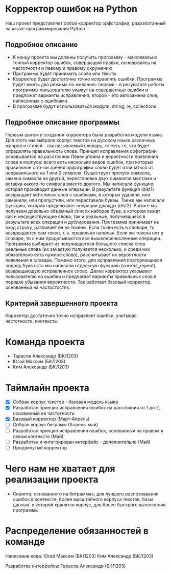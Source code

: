 # Корректор ошибок на Python
Наш проект представляет собой корректор орфографии, разработанный на языке программирования Python.

## Подробное описание
* К концу проекта мы должны получить программу - максимально точный корректор ошибок, совершащий правки, основываясь на частотности и левому и правому окружению
* Программа будет принимать слова или тексты
* Корректор будет достаточно точно исправлять ошибки. Программа будет иметь два режима по желанию: первый - в результате работы программы пользователю укажут на совершенные ошибки и предложат варианты исправления, второй - это автозамена слов, написанных с ошибками.
* В программе будут использоваться модули: string, re, collections

## Подробное описание программы
Первым шагом в создании корректора была разработка модели языка. Для этого мы выбрали корпус текстов на русском языке различных жанров и стилей - так называемый словарь, то есть то, что будет определять правильность слова. Принцип исправления орфографии основывается на расстоянии Левенштейна и вероятности появления слова в корпусе: всего есть несколько видов ошибок, при которых правильное с точки зрения орфографии слово будет отличаться от неправильного на 1 или 2 символа. Существует пропуск символа, замена символа на другой, перестановка двух символов местами и вставка какого-то символа вместо другого. Мы написали функцию, которая производит данные операции. В результате функция (dist1) возвращает set-список слов с ошибками, в которых удалили, или заменили, или пропустили, или переставили буквы. Также мы написали функцию, которая проделывает операции дважды (dist2). В итоге мы получаем довольно объемный список наборов букв, в котором лежат как и несуществующие слова, так и реальные, получившиеся в результате всех операции и дублирования. Программа принимает на вход строку, разбивает ее на токены. Если токен есть в словаре, то возвращается сам токен, т. к. правильно написан. Если же токена нет в словаре, то с ним проделываются все вышеперечисленные операции. Программа выбирает из получившегося большого списка слов реальные слова (их зачастую получается несколько, и среди них обязательно есть нужное слово), рассчитывает их вероятности появления в словаре. Помимо этого, для исправления повторяющихся подряд букв есть мы написали отдельную функцию (correct_repeat), возвращающую исправленное слово. Далее корректор указывает пользователю на ошибки и предлагает варианты правильных слов в порядке убывания вероятности. Так работает базовый корректор, основанный на частостостях. 

## Критерий завершенного проекта
Корректор достаточно точно исправляет ошибки, учитывая частотности, контексты

# Команда проекта
* Тарасов Александр (БКЛ203)
* Югай Максим (БКЛ203)
* Ким Александр (БКЛ203)
 
# Таймлайн проекта
- [x] Собран корпус текстов - базовая модель языка
- [x] Разработан принцип исправления ошибок на расстоянии от 1 до 2, основанный на частотности
- [x] Базовый корректор (Март-Апрель)
- [ ] Собран корпус биграмм (Апрель-май)
- [ ] Разработан принцип исправления ошибок, основанный на правом и левом контексте (Май)
- [ ] Разработан и интегрирован интерфейс - дополнительно (Май)
- [ ] Продвинутый корректор

# Чего нам не хватает для реализации проекта
* Скрипта, основанного на биграммах, для лучшего распознавания ошибок в контексте, более масштабного корпуса текстов, базы данных, в которой хранится корпус, для более быстрого выполнения программы

# Распределение обязанностей в команде
Написание кода: Югай Максим (БКЛ203) Ким Александр (БКЛ203)

Разработка интерфейса: Тарасов Александр (БКЛ203)
